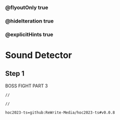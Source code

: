 ### @flyoutOnly true
### @hideIteration true
### @explicitHints true

# Sound Detector

## Step 1
BOSS FIGHT PART 3

```ghost
//
```
```template
//
```

```package
hoc2023-ts=github:ReWrite-Media/hoc2023-ts#v0.0.8
```